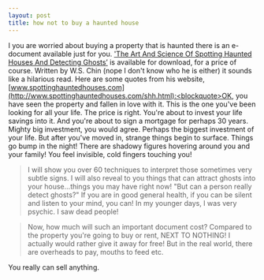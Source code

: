 ```yaml
--- 
layout: post
title: how not to buy a haunted house
---
```

I you are worried about buying a property that is haunted there is an e-document available just for you. ['The Art And Science Of Spotting Haunted Houses And Detecting Ghosts’](http://www.spottinghauntedhouses.com/shh.html) is available for download, for a price of course. Written by W.S. Chin (nope I don't know who he is either) it sounds like a hilarious read. Here are some quotes from his website, [www.spottinghauntedhouses.com](http://www.spottinghauntedhouses.com/shh.html):<blockquote>OK, you have seen the property and fallen in love with it. This is the one  you've been looking for all your life. The price is right. You're about to  invest your life savings into it. And you're about to sign a mortgage for  perhaps 30 years.  Mighty big investment, you would agree. Perhaps the biggest investment  of your life. But after you've moved in, strange things begin to surface.  Things go bump in the night! There are shadowy figures hovering around  you and your family! You feel invisible, cold fingers touching you!</blockquote><blockquote>I will show you over 60 techniques to interpret those sometimes very subtle signs. I will also reveal to you things that can attract ghosts into your house...things you may have right now! "But can a person really detect ghosts?" If you are in good general health, if you can be silent and listen to your  mind, you can! In my younger days, I was very psychic. I saw dead people!</blockquote><blockquote> Now, how much will such an important document cost? Compared to the  property you're going to buy or rent, NEXT TO NOTHING! I actually would  rather give it away for free! But in the real world, there are overheads to  pay, mouths to feed etc.</blockquote>You really can sell anything.
